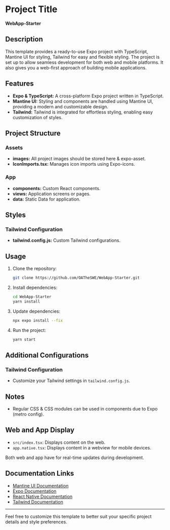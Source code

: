# Project Title

**WebApp-Starter**

## Description

This template provides a ready-to-use Expo project with TypeScript, Mantine UI for styling, Tailwind for easy and flexible styling. The project is set up to allow seamless development for both web and mobile platforms. It also gives you a web-first approach of building mobile applications.

## Features

- **Expo & TypeScript:** A cross-platform Expo project written in TypeScript.
- **Mantine UI:** Styling and components are handled using Mantine UI, providing a modern and customizable design.
- **Tailwind:** Tailwind is integrated for effortless styling, enabling easy customization of styles.

## Project Structure

### Assets

- **images:** All project images should be stored here & expo-asset.
- **IconImports.tsx:** Manages icon imports using Expo-icons.

### App

- **components:** Custom React components.
- **views:** Application screens or pages.
- **data:** Static Data for application.

## Styles

### Tailwind Configuration

- **tailwind.config.js:** Custom Tailwind configurations.

## Usage

1. Clone the repository:

   ```bash
   git clone https://github.com/OATheSWE/WebApp-Starter.git
   ```

2. Install dependencies:

   ```bash
   cd WebApp-Starter
   yarn install
   ```

3. Update dependencies:

   ```bash
   npx expo install --fix
   ```


4. Run the project:

   ```bash
   yarn start
   ```

## Additional Configurations

### Tailwind Configuration

- Customize your Tailwind settings in `tailwind.config.js`.

## Notes

- Regular CSS & CSS modules can be used in components due to Expo (metro config).

## Web and App Display

- `src/index.tsx`: Displays content on the web.
- `app.native.tsx`: Displays content in a webview for mobile devices.

Both web and app have  for real-time updates during development.

## Documentation Links

- [Mantine UI Documentation](https://mantine.dev/docs/getting-started/introduction/)
- [Expo Documentation](https://docs.expo.dev/)
- [React Native Documentation](https://reactnative.dev/docs/getting-started)
- [Tailwind Documentation](https://tailwindcss.com/docs)

---

Feel free to customize this template to better suit your specific project details and style preferences.
